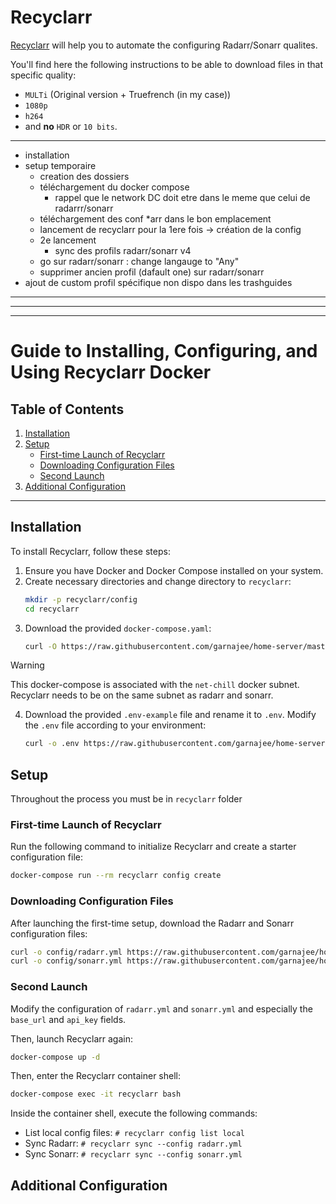 # Recyclarr

[Recyclarr](https://github.com/recyclarr/recyclarr) will help you to automate the configuring Radarr/Sonarr qualites.

You'll find here the following instructions to be able to download files in that specific quality:

- `MULTi` (Original version + Truefrench (in my case))
- `1080p`
- `h264`
- and **no** `HDR` or `10 bits`.

---
- installation
- setup temporaire
  - creation des dossiers
  - téléchargement du docker compose
    - rappel que le network DC doit etre dans le meme que celui de radarrr/sonarr
  - téléchargement des conf \*arr dans le bon emplacement
  - lancement de recyclarr pour la 1ere fois -> création de la config
  - 2e lancement
    - sync des profils radarr/sonarr v4
  - go sur radarr/sonarr : change langauge to "Any"
  - supprimer ancien profil (dafault one) sur radarr/sonarr
- ajout de custom profil spécifique non dispo dans les trashguides

---
---
---

# Guide to Installing, Configuring, and Using Recyclarr Docker

## Table of Contents

1. [Installation](#installation)
2. [Setup](#setup)
   - [First-time Launch of Recyclarr](#first-time-launch-of-recyclarr)
   - [Downloading Configuration Files](#downloading-configuration-files)
   - [Second Launch](#second-launch)
3. [Additional Configuration](#additional-configuration)

---

## Installation

To install Recyclarr, follow these steps:

1. Ensure you have Docker and Docker Compose installed on your system.
2. Create necessary directories and change directory to `recyclarr`:
   ```bash
   mkdir -p recyclarr/config
   cd recyclarr
   ```
3. Download the provided `docker-compose.yaml`:
   ```bash
   curl -O https://raw.githubusercontent.com/garnajee/home-server/master/recyclarr-setup/docker-compose.yaml
   ```

> [!WARNING]
> This docker-compose is associated with the `net-chill` docker subnet. Recyclarr needs to be on the same subnet as radarr and sonarr.
4. Download the provided `.env-example` file and rename it to `.env`. Modify the `.env` file according to your environment:
   ```bash
   curl -o .env https://raw.githubusercontent.com/garnajee/home-server/master/recyclarr-setup/.env-example
   ```

## Setup

Throughout the process you must be in `recyclarr` folder

### First-time Launch of Recyclarr

Run the following command to initialize Recyclarr and create a starter configuration file:
```bash
docker-compose run --rm recyclarr config create
```

### Downloading Configuration Files

After launching the first-time setup, download the Radarr and Sonarr configuration files:
```bash
curl -o config/radarr.yml https://raw.githubusercontent.com/garnajee/home-server/master/recyclarr-setup/radarr.yml
curl -o config/sonarr.yml https://raw.githubusercontent.com/garnajee/home-server/master/recyclarr-setup/sonarr.yml
```

### Second Launch

Modify the configuration of `radarr.yml` and `sonarr.yml` and especially the `base_url` and `api_key` fields.

Then, launch Recyclarr again:
```bash
docker-compose up -d
```
Then, enter the Recyclarr container shell:
```bash
docker-compose exec -it recyclarr bash
```

Inside the container shell, execute the following commands:

 - List local config files: `# recyclarr config list local`
 - Sync Radarr: `# recyclarr sync --config radarr.yml`
 - Sync Sonarr: `# recyclarr sync --config sonarr.yml`


## Additional Configuration



